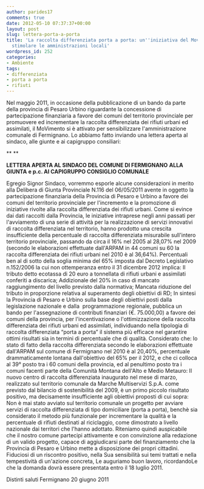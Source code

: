 ```yaml
---
author: parides17
comments: true
date: 2012-05-10 07:37:37+00:00
layout: post
slug: lettera-porta-a-porta
title: 'La raccolta differenziata porta a porta: un''iniziativa del Movimento per
  stimolare le amministrazioni locali'
wordpress_id: 252
categories:
- Ambiente
tags:
- differenziata
- porta a porta
- rifiuti
---
```


Nel maggio 2011, in occasione della pubblicazione di un bando da parte della provincia di Pesaro Urbino riguardante la concessione di partecipazione finanziaria a favore dei comuni del territorio provinciale per promuovere ed incrementare la raccolta differenziata dei rifiuti urbani ed assimilati, il MoVimento si è attivato per sensibilizzare l'amministrazione comunale di Fermignano. Lo abbiamo fatto inviando una lettera aperta al sindaco, alle giunte e ai capigruppo consiliari:




** **




**LETTERA APERTA AL SINDACO DEL COMUNE DI FERMIGNANO**
**ALLA GIUNTA**
**e p.c. AI CAPIGRUPPO CONSIGLIO COMUNALE**




Egregio Signor Sindaco,
vorremmo esporle alcune considerazioni in merito alla Delibera di Giunta Provinciale N.116 del 06/05/2011 avente in oggetto la partecipazione finanziaria della Provincia di Pesaro e Urbino a favore dei comuni del territorio provinciale per l'incremento e la promozione di iniziative rivolte alla raccolta differenziata dei rifiuti urbani.
Come si evince dai dati raccolti dalla Provincia, le iniziative intraprese negli anni passati per l'avviamento di una serie di attività per la realizzazione di servizi innovativi di raccolta differenziata nel territorio, hanno prodotto una crescita insufficiente della percentuale di raccolta differenziata misurabile sull'intero territorio provinciale, passando da circa il 16% nel 2005 al 28,07% nel 2009 (secondo le elaborazioni effettuate dall'ARPAM in 44 comuni su 60 la raccolta differenziata dei rifiuti urbani nel 2010 è al 36,64%). Percentuali ben al di sotto della soglia minima del 65% imposta dal Decreto Legislativo n.152/2006 la cui non ottemperanza entro il 31 dicembre 2012 implica:
Il tributo detto ecotassa di 20 euro a tonnellata di rifiuti urbani e assimilati conferiti a discarica;
Addizionale del 20% in caso di mancato raggiungimento del livello previsto dalla normativa;
Mancata riduzione del tributo in proporzione relativa al superamento degli obiettivi di RD;
In sintesi la Provincia di Pesaro e Urbino sulla base degli obiettivi posti dalla legislazione nazionale e dalla  programmazione regionale, pubblica un bando per l'assegnazione di contributi finanziari (€. 75.000,00) a favore dei comuni della provincia, per l'incentivazione o l'ottimizzazione della raccolta differenziata dei rifiuti urbani ed assimilati, individuando nella tipologia di raccolta differenziata “porta a porta” il sistema più efficace nel garantire ottimi risultati sia in termini di percentuale che di qualità.
Considerato che:
lo stato di fatto della raccolta differenziata secondo le elaborazioni effettuate dall'ARPAM sul comune di Fermignano nel 2010 è al 20,40%, percentuale drammaticamente lontana dall'obiettivo del 65% per il 2012, e che ci colloca al 39° posto tra i 60 comuni della provincia, ed al penultimo posto tra i comuni facenti parte della Comunità Montana dell'Alto e Medio Metauro:
Il nuovo centro di raccolta differenziata inaugurato nel mese di marzo, realizzato sul territorio comunale da Marche Multiservizi S.p.A. come previsto dal bilancio di sostenibilità del 2009, è un primo piccolo risultato positivo, ma decisamente insufficiente agli obiettivi proposti di cui sopra:
Non è mai stato avviato sul territorio comunale un progetto per avviare servizi di raccolta differenziata di tipo domiciliare (porta a porta), benchè sia considerato il metodo più funzionale per incrementare la qualità e la percentuale di rifiuti destinati al riciclaggio, come dimostrato a livello nazionale dai territori che l'hanno adottato.
Riteniamo quindi auspicabile che il nostro comune partecipi attivamente e con convinzione alla redazione di un valido progetto, capace di aggiudicarsi parte del finanziamento che la Provincia di Pesaro e Urbino mette a disposizione dei propri cittadini.
Fiduciosi di un riscontro positivo, nella Sua sensibilità sui temi trattati e nella tempestività di un'azione concreta, Le auguriamo buon lavoro, ricordandoLe che la domanda dovrà essere presentata entro il 18 luglio 2011.


Distinti saluti
Fermignano 20 giugno 2011
